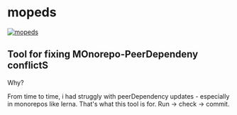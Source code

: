 # mopeds

[![mopeds](https://github.com/porkus1990/mopeds/actions/workflows/mopeds.yml/badge.svg)](https://github.com/porkus1990/mopeds/actions/workflows/mopeds.yml)

## Tool for fixing MOnorepo-PeerDependeny conflictS

Why?

From time to time, i had struggly with peerDependency updates - especially in monorepos like lerna. That's what this tool is for.
Run -> check -> commit.
